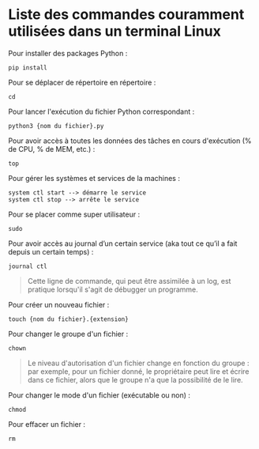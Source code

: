 # Liste des commandes couramment utilisées dans un terminal Linux 

Pour installer des packages Python : 
```
pip install 
```

Pour se déplacer de répertoire en répertoire :
```
cd 
```

Pour lancer l'exécution du fichier Python correspondant :
```
python3 {nom du fichier}.py
```

Pour avoir accès à toutes les données des tâches en cours d'exécution (% de CPU, % de MEM, etc.) :
```
top
```

Pour gérer les systèmes et services de la machines :
```
system ctl start --> démarre le service 
system ctl stop --> arrête le service 
```

Pour se placer comme super utilisateur :
```
sudo 
```

Pour avoir accès au journal d’un certain service (aka tout ce qu’il a fait depuis un certain temps) :
```
journal ctl 
```

> Cette ligne de commande, qui peut être assimilée à un log, est pratique lorsqu'il s'agit de débugger un programme.


Pour créer un nouveau fichier :
```
touch {nom du fichier}.{extension}
```

Pour changer le groupe d'un fichier :
```
chown 
```

> Le niveau d'autorisation d'un fichier change en fonction du groupe : par exemple, pour un fichier donné, le propriétaire peut lire et écrire dans ce fichier, alors que le groupe n'a que la possibilité de le lire. 

Pour changer le mode d'un fichier (exécutable ou non) : 
```
chmod 
```

Pour effacer un fichier :
```
rm
```



